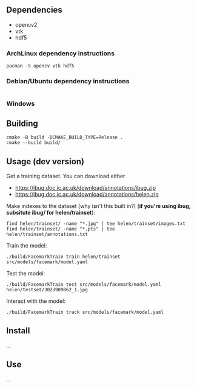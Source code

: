 
## Dependencies

* opencv2
* vtk
* hdf5

### ArchLinux dependency instructions

```
pacman -S opencv vtk hdf5
```

### Debian/Ubuntu dependency instructions

```
```

### Windows

## Building

```
cmake -B build -DCMAKE_BUILD_TYPE=Release .
cmake --build build/
```

## Usage (dev version)

Get a training dataset. You can download either

* https://ibug.doc.ic.ac.uk/download/annotations/ibug.zip
* https://ibug.doc.ic.ac.uk/download/annotations/helen.zip

Make indexes to the dataset (why isn't this built in?) (**if you're using ibug, subsitute ibug/ for helen/trainset**):

```
find helen/trainset/ -name "*.jpg" | tee helen/trainset/images.txt 
find helen/trainset/ -name "*.pts" | tee helen/trainset/annotations.txt
```

Train the model:

```
./build/FacemarkTrain train helen/trainset src/models/facemark/model.yaml
```

Test the model:

```
./build/FacemarkTrain test src/models/facemark/model.yaml helen/testset/3023909862_1.jpg
```

Interact with the model:

```
./build/FacemarkTrain track src/models/facemark/model.yaml
```


## Install

...


## Use

...

